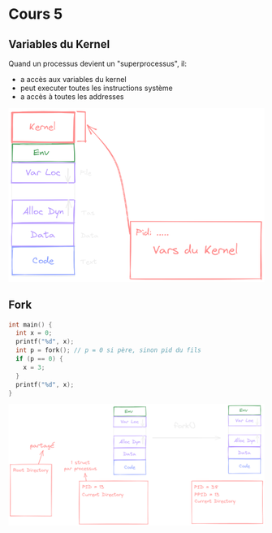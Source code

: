 # Cours 5

## Variables du Kernel

Quand un processus devient un "superprocessus", il:

- a accès aux variables du kernel
- peut executer toutes les instructions système
- a accès à toutes les addresses

![](./images/vars_kernel.png)

## Fork

```C
int main() {
  int x = 0;
  printf("%d", x);
  int p = fork(); // p = 0 si père, sinon pid du fils
  if (p == 0) {
    x = 3;
  }
  printf("%d", x);
}
```

![](./images/fork.png)
